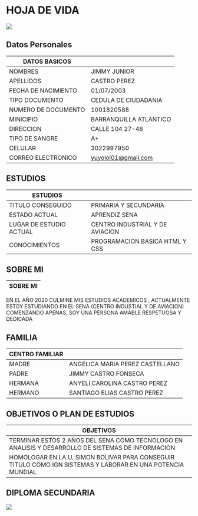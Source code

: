# HOJA DE VIDA

<img src="img/photo.jpg width=450">


## Datos Personales

| DATOS BASICOS |  |
| --- | --- |
| NOMBRES | JIMMY JUNIOR |
| APELLIDOS | CASTRO PEREZ |
| FECHA DE NACIMIENTO | 01/07/2003 |
| TIPO DOCUMENTO | CEDULA DE CIUDADANIA |
| NUMERO DE DOCUMENTO | 1001820588 |
| MINICIPIO | BARRANQUILLA ATLANTICO |
| DIRECCION | CALLE 104 27-48 |
| TIPO DE SANGRE | A+ |
| CELULAR | 3022997950|
| CORREO ELECTRONICO | yuyolol01@gmail.com |

## ESTUDIOS  

| ESTUDIOS |  |
| --- | --- |
| TITULO CONSEGUIDO | PRIMARIA Y SECUNDARIA |
| ESTADO ACTUAL | APRENDIZ SENA |
| LUGAR DE ESTUDIO ACTUAL | CENTRO INDUSTRIAL Y DE AVIACION |
| CONOCIMIENTOS | PROGRAMACION BASICA HTML Y CSS |

## SOBRE MI

| SOBRE MI |
| - |
 EN EL AÑO 2020 CULMINE MIS ESTUDIOS ACADEMICOS , ACTUALMENTE ESTOY ESTUDIANDO
 EN EL SENA (CENTRO INDUSTIAL Y DE AVIACION) COMENZANDO APENAS, SOY UNA PERSONA AMABLE RESPETUOSA Y DEDICADA

## FAMILIA

| CENTRO FAMILIAR | |
| --- | --- |
| MADRE | ANGELICA MARIA PEREZ CASTELLANO |
|PADRE | JIMMY CASTRO FONSECA |
| HERMANA | ANYELI CAROLINA CASTRO PEREZ |
| HERMANO | SANTIAGO ELIAS CASTRO PEREZ |

## OBJETIVOS O PLAN DE ESTUDIOS

| OBJETIVOS |
| - |
| TERMINAR ESTOS 2 AÑOS DEL SENA COMO TECNOLOGO EN  ANALISIS Y DESARROLLO DE SISTEMAS DE INFORMACION |
| HOMOLOGAR EN LA U. SIMON BOLIVAR PARA CONSEGUIR TITULO COMO IGN SISTEMAS Y LABORAR EN UNA POTENCIA MUNDIAL|

## DIPLOMA SECUNDARIA
<img src= "img/diplom.jpg width=450">




